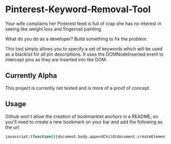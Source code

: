 Pinterest-Keyword-Removal-Tool
==============================

Your wife complains her Pinterest feed is full of crap she has no interest in seeing like weight loss and fingernail painting. 

What do you do as a developer? Build something to fix the problem.

This tool simply allows you to specify a set of keywords which will be used as a blacklist for all pin descriptions. It uses
the DOMNodeInserted event to intercept pins as they are inserted into the DOM. 

## Currently Alpha ##

This project is currently not tested and is more of a proof of concept.

## Usage ##

Github won't allow the creation of bookmarklet anchors in a README, so you'll need to
create a new bookmark on your bar and add the following as the url:

```bash
javascript:(function(){document.body.appendChild(document.createElement('script')).src='https://raw.github.com/cballou/Pinterest-Keyword-Removal-Tool/master/pintSizeRemover.js';})();
```
